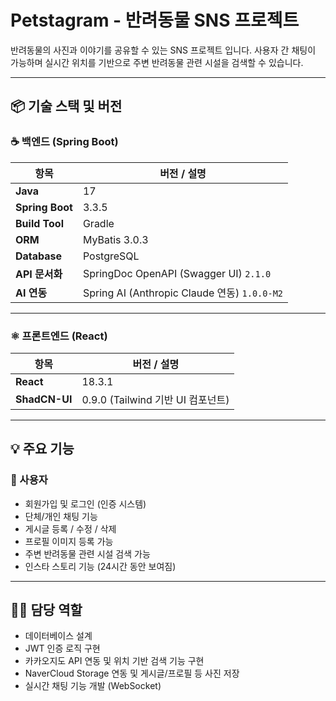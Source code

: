 # Petstagram - 반려동물 SNS 프로젝트
반려동물의 사진과 이야기를 공유할 수 있는 SNS 프로젝트 입니다.
사용자 간 채팅이 가능하며 실시간 위치를 기반으로 주변 반려동물 관련 시설을 검색할 수 있습니다.

---

## 📦 기술 스택 및 버전

### ☕ 백엔드 (Spring Boot)

| 항목 | 버전 / 설명 |
|------|-------------|
| **Java** | 17 |
| **Spring Boot** | 3.3.5 |
| **Build Tool** | Gradle |
| **ORM** | MyBatis 3.0.3 |
| **Database** | PostgreSQL |
| **API 문서화** | SpringDoc OpenAPI (Swagger UI) `2.1.0` |
| **AI 연동** | Spring AI (Anthropic Claude 연동) `1.0.0-M2` |

---

### ⚛ 프론트엔드 (React)

| 항목 | 버전 / 설명 |
|------|-------------|
| **React** | 18.3.1 |
| **ShadCN-UI** | 0.9.0 (Tailwind 기반 UI 컴포넌트) |

---

## 💡 주요 기능

### 👤 사용자

- 회원가입 및 로그인 (인증 시스템)
- 단체/개인 채팅 기능
- 게시글 등록 / 수정 / 삭제
- 프로필 이미지 등록 가능
- 주변 반려동물 관련 시설 검색 가능
- 인스타 스토리 기능 (24시간 동안 보여짐)

---

## 🙋‍♂️ 담당 역할

- 데이터베이스 설계
- JWT 인증 로직 구현
- 카카오지도 API 연동 및 위치 기반 검색 기능 구현
- NaverCloud Storage 연동 및 게시글/프로필 등 사진 저장
- 실시간 채팅 기능 개발 (WebSocket)
